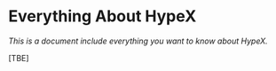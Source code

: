 # Everything About HypeX

*This is a document include everything you want to know about HypeX.*

[TBE]
